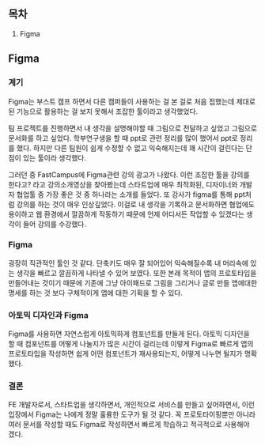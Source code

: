 ## 목차

1. Figma

## Figma

### 계기

Figma는 부스트 캠프 하면서 다른 캠퍼들이 사용하는 걸 본 걸로 처음 접했는데 제대로 된 기능으로 활용하는 걸 보지 못해서 조잡한 툴이라고 생각했었다. 

팀 프로젝트를 진행하면서 내 생각을 설명해야할 때 그림으로 전달하고 싶었고 그림으로 문서화를 하고 싶었다. 학부연구생을 할 때 ppt로 관련 정리를 많이 했어서 ppt로 정리를 했다. 하지만 다른 팀원이 쉽게 수정할 수 없고 익숙해지는데 꽤 시간이 걸린다는 단점이 있는 툴이라 생각했다. 

그러던 중 FastCampus에 Figma관련 강의 광고가 나왔다. 이런 조잡한 툴을 강의를 한다고? 라고 강의소개영상을 찾아봤는데 스타트업에 매우 최적화된, 디자이너와 개발자 협업툴 중 가장 좋은 것 중 하나라는 소개를 들었다. 또 강사가 figma를 통해 ppt처럼 강의를 하는 것이 매우 인상깊었다. 이걸로 내 생각을 기록하고 문서화하면 협업에도 용이하고 웹 환경에서 깔끔하게 작동하기 때문에 언제 어디서든 작업할 수 있겠다는 생각이 들어 강의를 수강했다.

### Figma

굉장히 직관적인 툴인 것 같다. 단축키도 매우 잘 되어있어 익숙해질수록 내 머리속에 있는 생각을 빠르고 깔끔하게 나타낼 수 있어 보였다. 또한 본래 목적이 앱의 프로토타입을 만들어내는 것이기 때문에 기존에 그냥 아이패드로 그림을 그리거나 글로 만들 앱에대한 명세를 하는 것 보다 구체적이게 앱에 대한 기획을 할 수 있다. 

### 아토믹 디자인과 Figma

Figma를 사용하면 자연스럽게 아토믹하게 컴포넌트를 만들게 된다. 아토믹 디자인을 할 때 컴포넌트를 어떻게 나눌지가 많은 시간이 걸리는데 이렇게 Figma로 빠르게 앱의 프로토타입을 작성하면 쉽게 어떤 컴포넌트가 재사용되는지, 어떻게 나누면 될지가 명확했다. 

### 결론

FE 개발자로서, 스타트업을 생각하면서, 개인적으로 서비스를 만들고 싶어하면서, 이런 입장에서 Figma는 나에게 정말 훌륭한 도구가 될 것 같다. 꼭 프로토타이핑뿐만 아니라 여러 문서를 작성할 때도 Figma로 작성하면서 빠르게 학습하고 적극적으로 사용해야 겠다.
